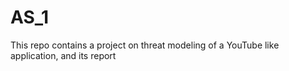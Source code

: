 # AS_1
This repo contains a project on threat modeling of a YouTube like application, and its report
